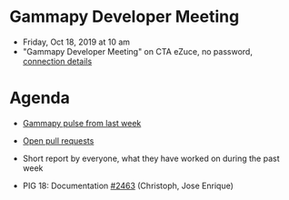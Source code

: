 # Gammapy Developer Meeting

* Friday, Oct 18, 2019 at 10 am
* "Gammapy Developer Meeting" on CTA eZuce, no password, [connection details](../ezuce.txt)

# Agenda

* [Gammapy pulse from last week](https://github.com/gammapy/gammapy/pulse)
* [Open pull requests](https://github.com/gammapy/gammapy/pulls)


* Short report by everyone, what they have worked on during the past week
* PIG 18: Documentation [#2463](https://github.com/gammapy/gammapy/pull/2463) (Christoph, Jose Enrique)

